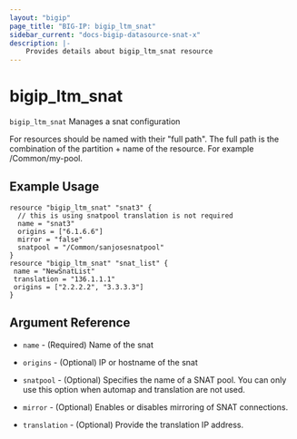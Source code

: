 ```yaml
---
layout: "bigip"
page_title: "BIG-IP: bigip_ltm_snat"
sidebar_current: "docs-bigip-datasource-snat-x"
description: |-
    Provides details about bigip_ltm_snat resource
---
```


# bigip\_ltm\_snat

`bigip_ltm_snat` Manages a snat configuration

For resources should be named with their "full path". The full path is the combination of the partition + name of the resource. For example /Common/my-pool.


## Example Usage


```hcl
resource "bigip_ltm_snat" "snat3" {
  // this is using snatpool translation is not required
  name = "snat3"
  origins = ["6.1.6.6"]
  mirror = "false"
  snatpool = "/Common/sanjosesnatpool"
}
resource "bigip_ltm_snat" "snat_list" {
 name = "NewSnatList"
 translation = "136.1.1.1"
 origins = ["2.2.2.2", "3.3.3.3"]
}

```      

## Argument Reference

* `name` - (Required) Name of the snat

* `origins` - (Optional) IP or hostname of the snat

* `snatpool` - (Optional) Specifies the name of a SNAT pool. You can only use this option when automap and translation are not used.

* `mirror` - (Optional) Enables or disables mirroring of SNAT connections.

* `translation` - (Optional) Provide the translation IP address.
